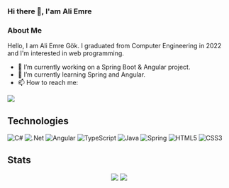 ### Hi there 👋, I'am Ali Emre

### About Me
Hello, I am Ali Emre Gök. I graduated from Computer Engineering in 2022 and I'm interested in web programming.

- 🔭 I’m currently working on a Spring Boot & Angular project.
- 🌱 I’m currently learning Spring and Angular.
- 📫 How to reach me: 

<a href="https://www.linkedin.com/in/ali-emre-gok/"><img src="https://img.shields.io/badge/linkedin-2867B2?style=for-the-badge&logo=linkedin&logoColor=white"></a>

## Technologies

![C#](https://img.shields.io/badge/c%23-%23239120.svg?style=for-the-badge&logo=c-sharp&logoColor=white)
![.Net](https://img.shields.io/badge/.NET-5C2D91?style=for-the-badge&logo=.net&logoColor=white)
![Angular](https://img.shields.io/badge/angular-%23DD0031.svg?style=for-the-badge&logo=angular&logoColor=white)
![TypeScript](https://img.shields.io/badge/typescript-%23007ACC.svg?style=for-the-badge&logo=typescript&logoColor=white)
![Java](https://img.shields.io/badge/java-%23ED8B00.svg?style=for-the-badge&logo=java&logoColor=white)
![Spring](https://img.shields.io/badge/spring-%236DB33F.svg?style=for-the-badge&logo=spring&logoColor=white)
![HTML5](https://img.shields.io/badge/html5-%23E34F26.svg?style=for-the-badge&logo=html5&logoColor=white)
![CSS3](https://img.shields.io/badge/css3-%231572B6.svg?style=for-the-badge&logo=css3&logoColor=white)

## Stats

<p align="center">
  <img  src="https://github-readme-stats.vercel.app/api?username=aliemregk&show_icons=true&theme=slateorange" />
  <img  src="https://github-readme-stats.vercel.app/api/top-langs/?username=aliemregk&layout=compact&theme=slateorange" />
</p> 
